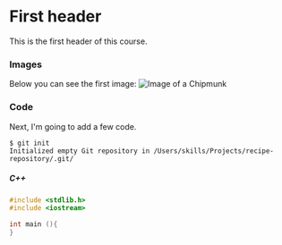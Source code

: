 # First header
This is the first header of this course. 

### Images
Below you can see the first image:
![Image of a Chipmunk](https://img.3cat.cat/multimedia/jpg/1/5/1666445920451_670x378.jpg)

### Code
Next, I'm going to add a few code.
```
$ git init
Initialized empty Git repository in /Users/skills/Projects/recipe-repository/.git/
```
##### C++
``` cpp
#include <stdlib.h>
#include <iostream>

int main (){
}

```
